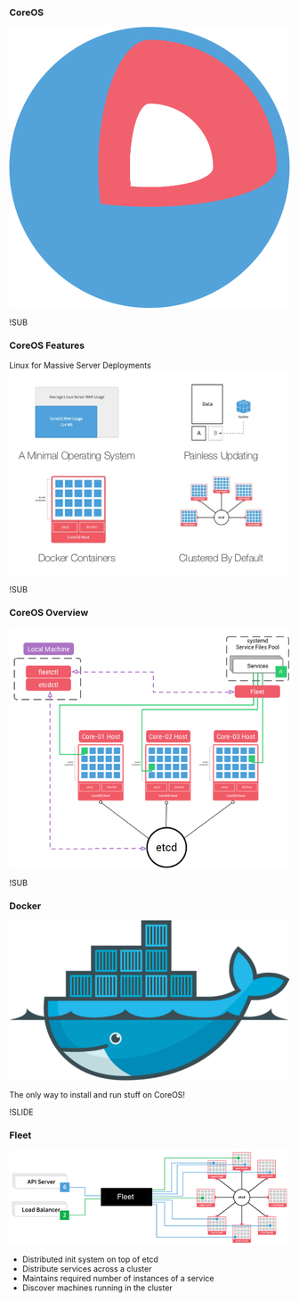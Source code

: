 ### CoreOS
<img src="images/coreos.svg" class="header">


!SUB
<!-- .element: class="center" -->
### CoreOS Features
Linux for Massive Server Deployments
![CoreOS features](images/coreos-features.png) <!-- .element: class="noborder" -->

!SUB
### CoreOS Overview
![CoreOS features](images/coreos-overview.png) <!-- .element: class="noborder" -->

!SUB
<!-- .element: class="center" -->
### Docker
<img src="images/docker.svg" class="header">

The only way to install and run stuff on CoreOS!


!SLIDE
### Fleet
![CoreOS fleet](images/fleet-overview.png) <!-- .element: class="noborder" -->

* Distributed init system on top of etcd
* Distribute services across a cluster
* Maintains required number of instances of a service
* Discover machines running in the cluster
